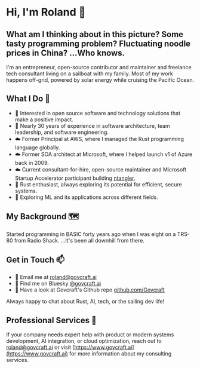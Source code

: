 # Hi, I'm Roland 👋

## What am I thinking about in this picture? Some tasty programming problem? Fluctuating noodle prices in China? ...Who knows.

I'm an entrepreneur, open-source contributor and maintainer and freelance tech consultant living on a sailboat with my family. Most of my work happens off-grid, powered by solar energy while cruising the Pacific Ocean.

## What I Do 🚀

- 👀 Interested in open source software and technology solutions that make a positive impact.
- 🌱 Nearly 30 years of experience in software architecture, team leadership, and software engineering.
- ☁️ Former Principal at AWS, where I managed the Rust programming language globally.
- ☁️ Former SOA architect at Microsoft, where I helped launch v1 of Azure back in 2009.
- ☁️ Current consultant-for-hire, open-source maintainer and Microsoft Startup Accelerator participant building [ntangler](https://github.com/GovCraft/ntangler).
- 🦀 Rust enthusiast, always exploring its potential for efficient, secure systems.
- 🤖 Exploring ML and its applications across different fields.

## My Background 🗺️

Started programming in BASIC forty years ago when I was eight on a TRS-80 from Radio Shack. ...It's been all downhill from there.

## Get in Touch 📫

- 📧 Email me at [roland@govcraft.ai](mailto:roland@govcraft.ai) 
- 📧 Find me on Bluesky [@govcraft.ai](https://bsky.app/profile/govcraft.ai) 
- 📧 Have a look at Govcraft's Github repo [github.com/Govcraft](https://github.com/GovCraft/) 

Always happy to chat about Rust, AI, tech, or the sailing dev life!

## Professional Services 💼

If your company needs expert help with product or modern systems development, AI integration, or cloud optimization, reach out to roland@govcraft.ai or visit [https://www.govcraft.ai](https://www.govcraft.ai) for more information about my consulting services.
